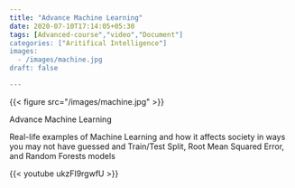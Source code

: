 ```yaml
---
title: "Advance Machine Learning"
date: 2020-07-10T17:14:05+05:30
tags: [Advanced-course","video","Document"]
categories: ["Aritifical Intelligence"]
images:
  - /images/machine.jpg
draft: false

---
```


{{< figure src="/images/machine.jpg" >}}

Advance Machine Learning

Real-life examples of Machine Learning and how it affects society in ways you may not have guessed and Train/Test Split, Root Mean Squared Error, and Random Forests models


{{< youtube ukzFI9rgwfU >}}
